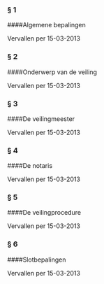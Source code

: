 <meta http-equiv='Content-Type' content='text/html; charset=utf-8' />

### §  1  

####Algemene bepalingen

Vervallen per 15-03-2013 

### §  2  

####Onderwerp van de veiling

Vervallen per 15-03-2013 

### §  3  

####De veilingmeester

Vervallen per 15-03-2013 

### §  4  

####De notaris

Vervallen per 15-03-2013 

### §  5  

####De veilingprocedure

Vervallen per 15-03-2013 

### §  6  

####Slotbepalingen

Vervallen per 15-03-2013 

